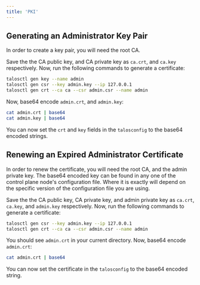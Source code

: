 ```yaml
---
title: 'PKI'
---
```


## Generating an Administrator Key Pair

In order to create a key pair, you will need the root CA.

Save the the CA public key, and CA private key as `ca.crt`, and `ca.key` respectively.
Now, run the following commands to generate a certificate:

```bash
talosctl gen key --name admin
talosctl gen csr --key admin.key --ip 127.0.0.1
talosctl gen crt --ca ca --csr admin.csr --name admin
```

Now, base64 encode `admin.crt`, and `admin.key`:

```bash
cat admin.crt | base64
cat admin.key | base64
```

You can now set the `crt` and `key` fields in the `talosconfig` to the base64 encoded strings.

## Renewing an Expired Administrator Certificate

In order to renew the certificate, you will need the root CA, and the admin private key.
The base64 encoded key can be found in any one of the control plane node's configuration file.
Where it is exactly will depend on the specific version of the configuration file you are using.

Save the the CA public key, CA private key, and admin private key as `ca.crt`, `ca.key`, and `admin.key` respectively.
Now, run the following commands to generate a certificate:

```bash
talosctl gen csr --key admin.key --ip 127.0.0.1
talosctl gen crt --ca ca --csr admin.csr --name admin
```

You should see `admin.crt` in your current directory.
Now, base64 encode `admin.crt`:

```bash
cat admin.crt | base64
```

You can now set the certificate in the `talosconfig` to the base64 encoded string.
